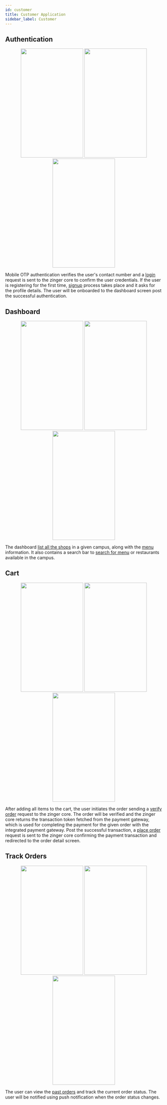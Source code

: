 ```yaml
---
id: customer
title: Customer Application
sidebar_label: Customer
---
```

## Authentication

<div style="text-align:center; width:100%">
    <img src="https://zingerdocs.netlify.app/img/customer/LoginMockup.jpg" width=200 height=350>
    <img src="https://zingerdocs.netlify.app/img/customer/OtpMockup.jpg" width=200 height=350>
    <img src="https://zingerdocs.netlify.app/img/customer/SignupMockup.jpg" width=200 height=350>
</div>

Mobile OTP authentication verifies the user's contact number and a [login](https://documenter.getpostman.com/view/6369926/TVRoYmFY?version=latest#6cfdc342-eeeb-4758-a58e-d272c6554347) request is sent to the zinger core to confirm the user credentials. 
If the user is registering for the first time, [signup](https://documenter.getpostman.com/view/6369926/TVRoYmFY?version=latest#2d556c9f-67fd-4478-9b0d-b0ff18c4700b) process takes place and it asks for the profile details. 
The user will be onboarded to the dashboard screen post the successful authentication.

## Dashboard

<div style="text-align:center; width:100%">
    <img src="https://zingerdocs.netlify.app/img/customer/HomeMockup.jpg" width=200 height=350>
    <img src="https://zingerdocs.netlify.app/img/customer/MenuMockup.jpg" width=200 height=350>
    <img src="https://zingerdocs.netlify.app/img/customer/SearchMockup.jpg" width=200 height=350>
</div>

The dashboard [list all the shops](https://documenter.getpostman.com/view/6369926/TVRoYmFY?version=latest#0f1549f4-6542-4e25-9e0a-f6a12a982149) in a given campus, along with the [menu](https://documenter.getpostman.com/view/6369926/TVRoYmFY?version=latest#074585ad-5d73-444c-98a3-757451af0d23) information.
It also contains a search bar to [search for menu](https://documenter.getpostman.com/view/6369926/TVRoYmFY?version=latest#52136339-8e61-47c5-88ca-468add07cc31) or restaurants available in the campus. 

## Cart

<div style="text-align:center; width:100%">
    <img src="https://zingerdocs.netlify.app/img/customer/CartMockup.jpg" width=200 height=350>
    <img src="https://zingerdocs.netlify.app/img/customer/PaymentMockup.jpg" width=200 height=350>
    <img src="https://zingerdocs.netlify.app/img/customer/OrderSuccessMockup.jpg" width=200 height=350>
</div>

After adding all items to the cart, the user initiates the order sending a [verify order](https://documenter.getpostman.com/view/6369926/TVRoYmFY?version=latest#0d5c3879-a67d-42c9-94b5-86a3c44e6fb6) request to the zinger core. 
The order will be verified and the zinger core returns the transaction token fetched from the payment gateway, which is used for completing the payment for the given order with the integrated payment gateway.
Post the successful transaction, a [place order](https://documenter.getpostman.com/view/6369926/TVRoYmFY?version=latest#0be4745c-0a48-4542-ba4e-ed319244672f) request is sent to the zinger core confirming the payment transaction and redirected to the order detail screen.

## Track Orders

<div style="text-align:center; width:100%">
    <img src="https://zingerdocs.netlify.app/img/customer/OrdersMockup.jpg" width=200 height=350>
    <img src="https://zingerdocs.netlify.app/img/customer/OrderDetailMockup.jpg" width=200 height=350>
    <img src="https://zingerdocs.netlify.app/img/customer/RateOrderMockup.jpg" width=200 height=350>
</div>

The user can view the [past orders](https://documenter.getpostman.com/view/6369926/TVRoYmFY?version=latest#f841dc8b-7326-4080-9479-b0f6ad6103d1) and track the current order status.
The user will be notified using push notification when the order status changes.  


